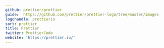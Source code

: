 ```yaml
---
github: prettier/prettier
guide:  https://github.com/prettier/prettier-logo/tree/master/images
logohandle: prettierio
sort: prettier
title: Prettier
twitter: PrettierCode
website: 'https://prettier.io/'
---
```

